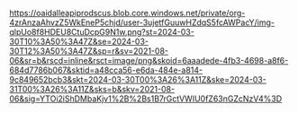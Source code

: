 https://oaidalleapiprodscus.blob.core.windows.net/private/org-4zrAnzaAhvzZ5WkEneP5chjd/user-3ujetfGuuwHZdqS5fcAWPacY/img-qlpUo8f8HDEU8CtuDcpG9N1w.png?st=2024-03-30T10%3A50%3A47Z&se=2024-03-30T12%3A50%3A47Z&sp=r&sv=2021-08-06&sr=b&rscd=inline&rsct=image/png&skoid=6aaadede-4fb3-4698-a8f6-684d7786b067&sktid=a48cca56-e6da-484e-a814-9c849652bcb3&skt=2024-03-30T00%3A26%3A11Z&ske=2024-03-31T00%3A26%3A11Z&sks=b&skv=2021-08-06&sig=YTOi2iShDMbaKjv1%2B%2Bs1B7rGctVWIU0fZ63nGZcNzV4%3D